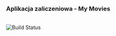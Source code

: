 <h3>Aplikacja zaliczeniowa - My Movies</h3>
<br/>
<img src="https://travis-ci.org/pkurnyta/exam.svg?branch=master" alt="Build Status" />

